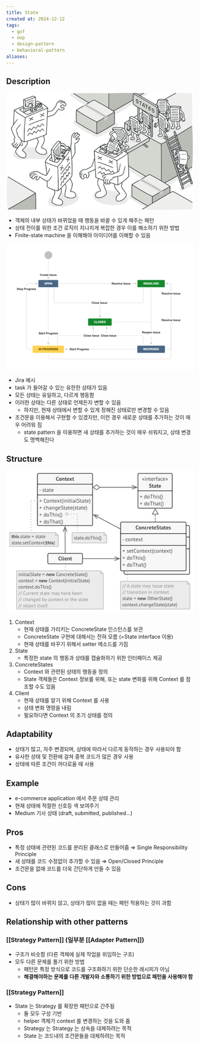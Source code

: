 ```yaml
---
title: State
created at: 2024-12-12
tags:
  - gof
  - oop
  - design-pattern
  - behavioral-pattern
aliases:
---
```


## Description

![Untitled](../../../../_assets/oop/Untitled%2017.png)

- 객체의 내부 상태가 바뀌었을 때 행동을 바꿀 수 있게 해주는 패턴
- 상태 전이를 위한 조건 로직이 지나치게 복잡한 경우 이를 해소하기 위한 방법
- Finite-state machine 을 이해해야 아이디어를 이해할 수 있음

![Untitled](../../../../_assets/oop/Untitled%2018.png)

- Jira 예시
- task 가 들어갈 수 있는 유한한 상태가 있음
- 모든 상태는 유일하고, 다르게 행동함
- 이러한 상태는 다른 상태로 언제든지 변할 수 있음
  - 하지만, 현재 상태에서 변할 수 있게 정해진 상태로만 변경할 수 있음
- 조건문을 이용해서 구현할 수 있겠지만, 이런 경우 새로운 상태를 추가하는 것이 매우 어려워 짐
  - state pattern 을 이용하면 새 상태를 추가하는 것이 매우 쉬워지고, 상태 변경도 명백해진다

## Structure

![Untitled](../../../../_assets/oop/Untitled%2019.png)

1. Context
    - 현재 상태를 가리키는 ConcreteState 인스턴스를 보관
    - ConcreteState 구현에 대해서는 전혀 모름 (=State interface 이용)
    - 현재 상태를 바꾸기 위해서 setter 메소드를 가짐
2. State
    - 특정한 state 의 행동과 상태를 캡슐화하기 위한 인터페이스 제공
3. ConcreteStates
    - Context 와 관련된 상태의 행동을 정의
    - State 객체들은 Context 정보를 위해, 또는 state 변화를 위해 Context 를 참조할 수도 있음
4. Client
    - 현재 상태를 알기 위해 Context 를 사용
    - 상태 변화 명령을 내림
    - 필요하다면 Context 의 초기 상태를 정의

## Adaptability

- 상태가 많고, 자주 변경되며, 상태에 따라서 다르게 동작하는 경우 사용되야 함
- 유사한 상태 및 전환에 걸쳐 중복 코드가 많은 경우 사용
- 상태에 따른 조건이 까다로울 때 사용

## Example

- e-commerce application 에서 주문 상태 관리
- 현재 상태에 적절한 신호등 색 보여주기
- Medium 기사 상태 (draft, submitted, published…)

## Pros

- 특정 상태에 관련된 코드를 분리된 클래스로 만들어줌 ⇒ Single Responsibility Principle
- 새 상태를 코드 수정없이 추가할 수 있음 ⇒ Open/Closed Principle
- 조건문을 없애 코드를 더욱 간단하게 만들 수 있음

## Cons

- 상태가 많이 바뀌지 않고, 상태가 많이 없을 때는 패턴 적용하는 것이 과함

## Relationship with other patterns

### [[Strategy Pattern]] (일부분 [[Adapter Pattern]])

- 구조가 비슷함 (다른 객체에 실제 작업을 위임하는 구조)
- 모두 다른 문제를 풀기 위한 방법
  - 패턴은 특정 방식으로 코드를 구조화하기 위한 단순한 레시피가 아님
  - **해결해야하는 문제를 다른 개발자와 소통하기 위한 방법으로 패턴을 사용해야 함**

### [[Strategy Pattern]]

- State 는 Strategy 를 확장한 패턴으로 간주됨
  - 둘 모두 구성 기반
  - helper 객체가 context 를 변경하는 것을 도와 줌
  - Strategy 는 Strategy 는 상속을 대체하려는 목적
  - State 는 코드내의 조건문들을 대체하려는 목적
